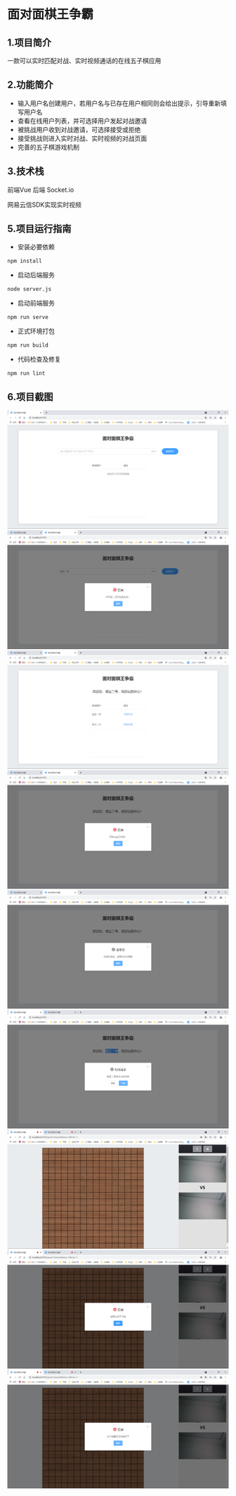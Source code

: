 # 面对面棋王争霸

## 1.项目简介
一款可以实时匹配对战、实时视频通话的在线五子棋应用

## 2.功能简介

- 输入用户名创建用户，若用户名与已存在用户相同则会给出提示，引导重新填写用户名
- 查看在线用户列表，并可选择用户发起对战邀请
- 被挑战用户收到对战邀请，可选择接受或拒绝
- 接受挑战则进入实时对战、实时视频的对战页面
- 完善的五子棋游戏机制

## 3.技术栈
前端Vue 后端 Socket.io

网易云信SDK实现实时视频

## 5.项目运行指南
- 安装必要依赖

```
npm install
```

- 启动后端服务

```
node server.js
```

- 启动前端服务

```
npm run serve
```

- 正式环境打包

```
npm run build
```

- 代码检查及修复

```
npm run lint
```

## 6.项目截图

<img src='./pic/1.png'>

<img src='./pic/2.png'>

<img src='./pic/3.png'>

<img src='./pic/4.png'>

<img src='./pic/5.png'>

<img src='./pic/6.png'>

<img src='./pic/7.png'>

<img src='./pic/8.png'>

<img src='./pic/9.png'>


